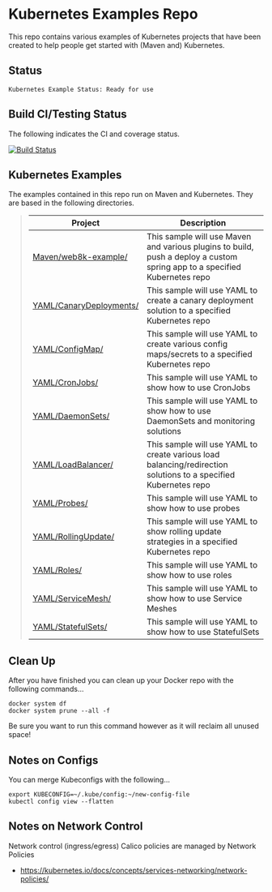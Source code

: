 Kubernetes Examples Repo
========================

This repo contains various examples of Kubernetes projects that have been created to help people get started with (Maven and) Kubernetes.

Status
------
````
Kubernetes Example Status: Ready for use
````
Build CI/Testing Status
-----------------------
The following indicates the CI and coverage status.

[![Build Status](https://travis-ci.org/tpayne/kubernetes-examples.svg?branch=main)](https://travis-ci.org/tpayne/kubernetes-examples)

Kubernetes Examples
-------------------
The examples contained in this repo run on Maven and Kubernetes. They are based in the following directories.

>| Project | Description | 
>| ------- | ----------- |
>| [Maven/web8k-example/](https://github.com/tpayne/kubernetes-examples/tree/main/Maven/web8k-example) | This sample will use Maven and various plugins to build, push a deploy a custom spring app to a specified Kubernetes repo |
>| [YAML/CanaryDeployments/](https://github.com/tpayne/kubernetes-examples/tree/main/YAML/CanaryDeployments) | This sample will use YAML to create a canary deployment solution to a specified Kubernetes repo |
>| [YAML/ConfigMap/](https://github.com/tpayne/kubernetes-examples/tree/main/YAML/ConfigMap) | This sample will use YAML to create various config maps/secrets to a specified Kubernetes repo |
>| [YAML/CronJobs/](https://github.com/tpayne/kubernetes-examples/tree/main/YAML/CronJobs) | This sample will use YAML to show how to use CronJobs |
>| [YAML/DaemonSets/](https://github.com/tpayne/kubernetes-examples/tree/main/YAML/DaemonSets) | This sample will use YAML to show how to use DaemonSets and monitoring solutions |
>| [YAML/LoadBalancer/](https://github.com/tpayne/kubernetes-examples/tree/main/YAML/LoadBalancer) | This sample will use YAML to create various load balancing/redirection solutions to a specified Kubernetes repo |
>| [YAML/Probes/](https://github.com/tpayne/kubernetes-examples/tree/main/YAML/Probes) | This sample will use YAML to show how to use probes |
>| [YAML/RollingUpdate/](https://github.com/tpayne/kubernetes-examples/tree/main/YAML/RollingUpdate) | This sample will use YAML to show rolling update strategies in a specified Kubernetes repo |
>| [YAML/Roles/](https://github.com/tpayne/kubernetes-examples/tree/main/YAML/Roles) | This sample will use YAML to show how to use roles |
>| [YAML/ServiceMesh/](https://github.com/tpayne/kubernetes-examples/tree/main/YAML/ServiceMesh) | This sample will use YAML to show how to use Service Meshes |
>| [YAML/StatefulSets/](https://github.com/tpayne/kubernetes-examples/tree/main/YAML/StatefulSets) | This sample will use YAML to show how to use StatefulSets |

Clean Up
--------
After you have finished you can clean up your Docker repo with the following commands...

    docker system df
    docker system prune --all -f
    
Be sure you want to run this command however as it will reclaim all unused space!

Notes on Configs
----------------
You can merge Kubeconfigs with the following...
    
    export KUBECONFIG=~/.kube/config:~/new-config-file 
    kubectl config view --flatten

Notes on Network Control
------------------------
Network control (ingress/egress) Calico policies are managed by Network Policies
- https://kubernetes.io/docs/concepts/services-networking/network-policies/
